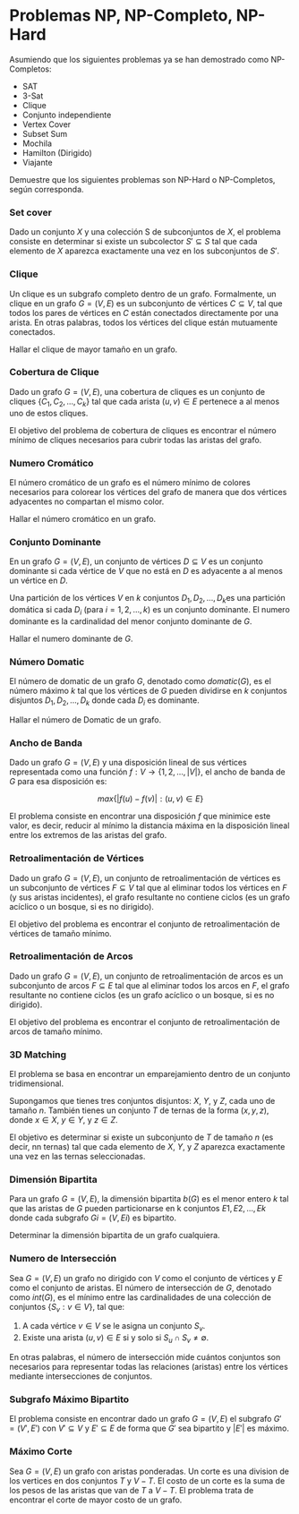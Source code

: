 # Problemas NP, NP-Completo, NP-Hard

Asumiendo que los siguientes problemas ya se han demostrado como NP-Completos:

- SAT
- 3-Sat
- Clique
- Conjunto independiente
- Vertex Cover
- Subset Sum
- Mochila
- Hamilton (Dirigido)
- Viajante

Demuestre que los siguientes problemas son NP-Hard o NP-Completos, según corresponda.

### Set cover

Dado un conjunto $X$ y una colección S de subconjuntos de $X$, el problema consiste en determinar si existe un subcolector $S' \subseteq S$ tal que cada elemento de $X$ aparezca exactamente una vez en los subconjuntos de $S'$.

### Clique

Un clique es un subgrafo completo dentro de un grafo. Formalmente, un clique en un grafo $G=(V,E)$ es un subconjunto de vértices $C \subseteq V$, tal que todos los pares de vértices en $C$ están conectados directamente por una arista. En otras palabras, todos los vértices del clique están mutuamente conectados.

Hallar el clique de mayor tamaño en un grafo.

### Cobertura de Clique

Dado un grafo $G=(V,E)$, una cobertura de cliques es un conjunto de cliques $\{C_1,C_2,…,C_k\}$ tal que cada arista $(u,v) \in E$ pertenece a al menos uno de estos cliques.

El objetivo del problema de cobertura de cliques es encontrar el número mínimo de cliques necesarios para cubrir todas las aristas del grafo.

### Numero Cromático

El número cromático de un grafo es el número mínimo de colores necesarios para colorear los vértices del grafo de manera que dos vértices adyacentes no compartan el mismo color.

Hallar el número cromático en un grafo.

### Conjunto Dominante

En un grafo $G=(V,E)$, un conjunto de vértices $D \subseteq V$ es un conjunto dominante si cada vértice de $V$ que no está en $D$ es adyacente a al menos un vértice en $D$.

Una partición de los vértices $V$ en $k$ conjuntos $D_1,D_2,…,D_k$​ es una partición domática si cada $D_i$​ (para $i=1,2,…,k$) es un conjunto dominante. El numero dominante es la cardinalidad del menor conjunto dominante de $G$.

Hallar el numero dominante de $G$.

### Número Domatic

El número de domatic de un grafo $G$, denotado como $domatic(G)$, es el número máximo $k$ tal que los vértices de $G$ pueden dividirse en $k$ conjuntos disjuntos $D_1,D_2,…,D_k$ donde cada $D_i$​ es dominante.

Hallar el número de Domatic de un grafo.

### Ancho de Banda

Dado un grafo $G=(V,E)$ y una disposición lineal de sus vértices representada como una función $f:V→\{1,2,…,|V|\}$, el ancho de banda de $G$ para esa disposición es:

$$max⁡\{|f(u)-f(v)| : (u,v) \in E\}$$

El problema consiste en encontrar una disposición $f$ que minimice este valor, es decir, reducir al mínimo la distancia máxima en la disposición lineal entre los extremos de las aristas del grafo.

### Retroalimentación de Vértices

Dado un grafo $G=(V,E)$, un conjunto de retroalimentación de vértices es un subconjunto de vértices $F \subseteq V$ tal que al eliminar todos los vértices en $F$ (y sus aristas incidentes), el grafo resultante no contiene ciclos (es un grafo acíclico o un bosque, si es no dirigido).

El objetivo del problema es encontrar el conjunto de retroalimentación de vértices de tamaño mínimo.

### Retroalimentación de Arcos

Dado un grafo $G=(V,E)$, un conjunto de retroalimentación de arcos es un subconjunto de arcos $F \subseteq E$ tal que al eliminar todos los arcos en $F$, el grafo resultante no contiene ciclos (es un grafo acíclico o un bosque, si es no dirigido).

El objetivo del problema es encontrar el conjunto de retroalimentación de arcos de tamaño mínimo.

### 3D Matching

El problema se basa en encontrar un emparejamiento dentro de un conjunto tridimensional.

Supongamos que tienes tres conjuntos disjuntos: $X$, $Y$, y $Z$, cada uno de tamaño $n$. También tienes un conjunto $T$ de ternas de la forma $(x,y,z)$, donde $x \in X$, $y \in Y$, y $z \in Z$.

El objetivo es determinar si existe un subconjunto de $T$ de tamaño $n$ (es decir, nn ternas) tal que cada elemento de $X$, $Y$, y $Z$ aparezca exactamente una vez en las ternas seleccionadas.

### Dimensión Bipartita

Para un grafo $G=(V,E)$, la dimensión bipartita $b(G)$ es el menor entero $k$ tal que las aristas de $G$ pueden particionarse en k conjuntos $E1,E2,…,Ek$ donde cada subgrafo $Gi=(V,Ei)$ es bipartito.

Determinar la dimensión bipartita de un grafo cualquiera.

### Numero de Intersección

Sea $G=(V,E)$ un grafo no dirigido con $V$ como el conjunto de vértices y $E$ como el conjunto de aristas. El número de intersección de $G$, denotado como $int(G)$, es el mínimo entre las cardinalidades de una colección de conjuntos $\{S_v​:v \in V\}$, tal que:

1. A cada vértice $v \in V$ se le asigna un conjunto $S_v$​.
2. Existe una arista $(u,v) \in E$ si y solo si $S_u \cap S_v \neq \emptyset$.

En otras palabras, el número de intersección mide cuántos conjuntos son necesarios para representar todas las relaciones (aristas) entre los vértices mediante intersecciones de conjuntos.

### Subgrafo Máximo Bipartito

El problema consiste en encontrar dado un grafo $G=(V,E)$ el subgrafo $G'=(V',E')$ con $V' \subseteq V$ y $E' \subseteq E$ de forma que $G'$ sea bipartito y $|E'|$ es máximo.

### Máximo Corte

Sea $G=(V,E)$ un grafo con aristas ponderadas. Un corte es una division de los vertices en dos conjuntos $T$ y $V-T$. El costo de un corte es la suma de los pesos de las aristas que van de $T$ a $V-T$. El problema trata de encontrar el corte de mayor costo de un grafo.
